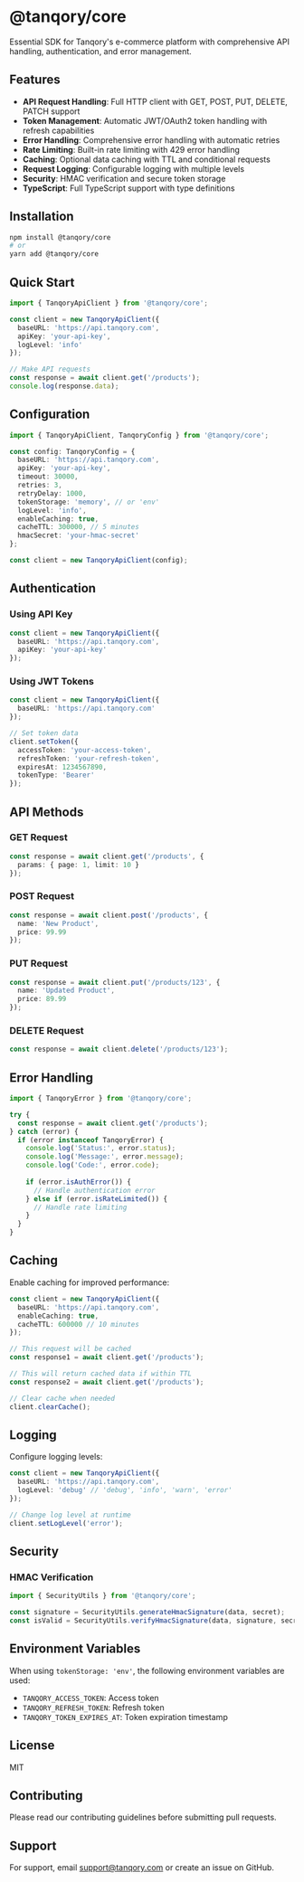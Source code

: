 # @tanqory/core

Essential SDK for Tanqory's e-commerce platform with comprehensive API handling, authentication, and error management.

## Features

- **API Request Handling**: Full HTTP client with GET, POST, PUT, DELETE, PATCH support
- **Token Management**: Automatic JWT/OAuth2 token handling with refresh capabilities
- **Error Handling**: Comprehensive error handling with automatic retries
- **Rate Limiting**: Built-in rate limiting with 429 error handling
- **Caching**: Optional data caching with TTL and conditional requests
- **Request Logging**: Configurable logging with multiple levels
- **Security**: HMAC verification and secure token storage
- **TypeScript**: Full TypeScript support with type definitions

## Installation

```bash
npm install @tanqory/core
# or
yarn add @tanqory/core
```

## Quick Start

```typescript
import { TanqoryApiClient } from '@tanqory/core';

const client = new TanqoryApiClient({
  baseURL: 'https://api.tanqory.com',
  apiKey: 'your-api-key',
  logLevel: 'info'
});

// Make API requests
const response = await client.get('/products');
console.log(response.data);
```

## Configuration

```typescript
import { TanqoryApiClient, TanqoryConfig } from '@tanqory/core';

const config: TanqoryConfig = {
  baseURL: 'https://api.tanqory.com',
  apiKey: 'your-api-key',
  timeout: 30000,
  retries: 3,
  retryDelay: 1000,
  tokenStorage: 'memory', // or 'env'
  logLevel: 'info',
  enableCaching: true,
  cacheTTL: 300000, // 5 minutes
  hmacSecret: 'your-hmac-secret'
};

const client = new TanqoryApiClient(config);
```

## Authentication

### Using API Key

```typescript
const client = new TanqoryApiClient({
  baseURL: 'https://api.tanqory.com',
  apiKey: 'your-api-key'
});
```

### Using JWT Tokens

```typescript
const client = new TanqoryApiClient({
  baseURL: 'https://api.tanqory.com'
});

// Set token data
client.setToken({
  accessToken: 'your-access-token',
  refreshToken: 'your-refresh-token',
  expiresAt: 1234567890,
  tokenType: 'Bearer'
});
```

## API Methods

### GET Request

```typescript
const response = await client.get('/products', {
  params: { page: 1, limit: 10 }
});
```

### POST Request

```typescript
const response = await client.post('/products', {
  name: 'New Product',
  price: 99.99
});
```

### PUT Request

```typescript
const response = await client.put('/products/123', {
  name: 'Updated Product',
  price: 89.99
});
```

### DELETE Request

```typescript
const response = await client.delete('/products/123');
```

## Error Handling

```typescript
import { TanqoryError } from '@tanqory/core';

try {
  const response = await client.get('/products');
} catch (error) {
  if (error instanceof TanqoryError) {
    console.log('Status:', error.status);
    console.log('Message:', error.message);
    console.log('Code:', error.code);
    
    if (error.isAuthError()) {
      // Handle authentication error
    } else if (error.isRateLimited()) {
      // Handle rate limiting
    }
  }
}
```

## Caching

Enable caching for improved performance:

```typescript
const client = new TanqoryApiClient({
  baseURL: 'https://api.tanqory.com',
  enableCaching: true,
  cacheTTL: 600000 // 10 minutes
});

// This request will be cached
const response1 = await client.get('/products');

// This will return cached data if within TTL
const response2 = await client.get('/products');

// Clear cache when needed
client.clearCache();
```

## Logging

Configure logging levels:

```typescript
const client = new TanqoryApiClient({
  baseURL: 'https://api.tanqory.com',
  logLevel: 'debug' // 'debug', 'info', 'warn', 'error'
});

// Change log level at runtime
client.setLogLevel('error');
```

## Security

### HMAC Verification

```typescript
import { SecurityUtils } from '@tanqory/core';

const signature = SecurityUtils.generateHmacSignature(data, secret);
const isValid = SecurityUtils.verifyHmacSignature(data, signature, secret);
```

## Environment Variables

When using `tokenStorage: 'env'`, the following environment variables are used:

- `TANQORY_ACCESS_TOKEN`: Access token
- `TANQORY_REFRESH_TOKEN`: Refresh token
- `TANQORY_TOKEN_EXPIRES_AT`: Token expiration timestamp

## License

MIT

## Contributing

Please read our contributing guidelines before submitting pull requests.

## Support

For support, email support@tanqory.com or create an issue on GitHub.